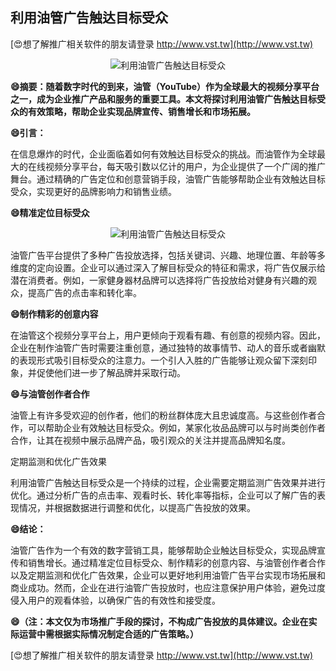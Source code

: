 ## **利用油管广告触达目标受众**

[😍想了解推广相关软件的朋友请登录 http://www.vst.tw](http://www.vst.tw)

 <center><img src="https://vst.tw/MP4/tuiguang/png/2.png" alt="利用油管广告触达目标受众"></center>

**😄摘要：随着数字时代的到来，油管（YouTube）作为全球最大的视频分享平台之一，成为企业推广产品和服务的重要工具。本文将探讨利用油管广告触达目标受众的有效策略，帮助企业实现品牌宣传、销售增长和市场拓展。**

**😄引言：**

在信息爆炸的时代，企业面临着如何有效触达目标受众的挑战。而油管作为全球最大的在线视频分享平台，每天吸引数以亿计的用户，为企业提供了一个广阔的推广舞台。通过精确的广告定位和创意营销手段，油管广告能够帮助企业有效触达目标受众，实现更好的品牌影响力和销售业绩。

**😄精准定位目标受众**

 <center><img src="https://vst.tw/MP4/tuiguang/png/0.png" alt="利用油管广告触达目标受众"></center>

油管广告平台提供了多种广告投放选择，包括关键词、兴趣、地理位置、年龄等多维度的定向设置。企业可以通过深入了解目标受众的特征和需求，将广告仅展示给潜在消费者。例如，一家健身器材品牌可以选择将广告投放给对健身有兴趣的观众，提高广告的点击率和转化率。

**😄制作精彩的创意内容**

在油管这个视频分享平台上，用户更倾向于观看有趣、有创意的视频内容。因此，企业在制作油管广告时需要注重创意，通过独特的故事情节、动人的音乐或者幽默的表现形式吸引目标受众的注意力。一个引人入胜的广告能够让观众留下深刻印象，并促使他们进一步了解品牌并采取行动。

**😄与油管创作者合作**

油管上有许多受欢迎的创作者，他们的粉丝群体庞大且忠诚度高。与这些创作者合作，可以帮助企业有效触达目标受众。例如，某家化妆品品牌可以与时尚类创作者合作，让其在视频中展示品牌产品，吸引观众的关注并提高品牌知名度。

定期监测和优化广告效果

利用油管广告触达目标受众是一个持续的过程，企业需要定期监测广告效果并进行优化。通过分析广告的点击率、观看时长、转化率等指标，企业可以了解广告的表现情况，并根据数据进行调整和优化，以提高广告投放的效果。

**😄结论：**

油管广告作为一个有效的数字营销工具，能够帮助企业触达目标受众，实现品牌宣传和销售增长。通过精准定位目标受众、制作精彩的创意内容、与油管创作者合作以及定期监测和优化广告效果，企业可以更好地利用油管广告平台实现市场拓展和商业成功。然而，企业在进行油管广告投放时，也应注意保护用户体验，避免过度侵入用户的观看体验，以确保广告的有效性和接受度。

**😄（注：本文仅为市场推广手段的探讨，不构成广告投放的具体建议。企业在实际运营中需根据实际情况制定合适的广告策略。）**

[😍想了解推广相关软件的朋友请登录 http://www.vst.tw](http://www.vst.tw)



